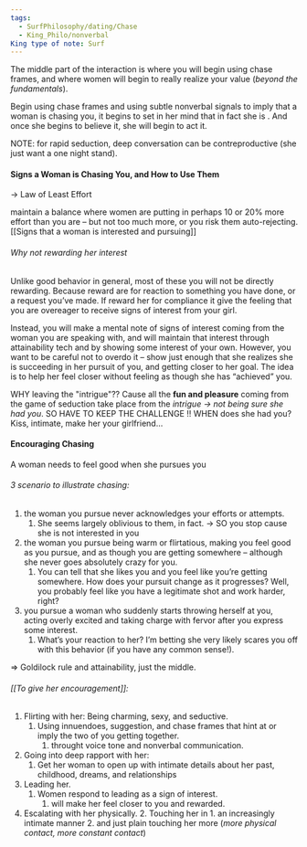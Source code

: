 ```yaml
---
tags:
  - SurfPhilosophy/dating/Chase
  - King_Philo/nonverbal
King type of note: Surf
---
```


The middle part of the interaction is where you will begin using chase frames, and where women will begin to really realize your value (*beyond the fundamentals*).

Begin using chase frames and using subtle nonverbal signals to imply that a woman is chasing you, it begins to set in her mind that in fact she is . And once she begins to believe it, she will begin to act it.

NOTE: for rapid seduction, deep conversation can be contreproductive (she just want a one night stand).

#### Signs a Woman is Chasing You, and How to Use Them
-> Law of Least Effort

maintain a balance where women are putting in perhaps 10 or 20% more effort than you are – but not too much more, or you risk them auto-rejecting. 
 [[Signs that a woman is interested and pursuing]]

###### Why not rewarding her interest
Unlike good behavior in general, most of these you will not be directly rewarding.
Because reward are for reaction to something you have done, or a request you’ve made. If reward her for compliance it give the feeling that you are overeager to receive signs of interest from your girl.

Instead, you will make a mental note of signs of interest coming from the woman you are speaking with, and will maintain that interest through attainability tech and by showing some interest of your own. However, you want to be careful not to overdo it – show just enough that she realizes she is succeeding in her pursuit of you, and getting closer to her goal. The idea is to help her feel closer without feeling as though she has “achieved” you.


WHY leaving the "intrigue"?? Cause all the **fun and pleasure** coming from the game of seduction take place from the *intrigue -> not being sure she had you*.  SO HAVE TO KEEP THE CHALLENGE !!
WHEN does she had you? Kiss, intimate, make her your girlfriend...


#### Encouraging Chasing
A woman needs to feel good when she pursues you

###### 3 scenario to illustrate chasing:
1. the woman you pursue never acknowledges your efforts or attempts. 
	1. She seems largely oblivious to them, in fact. -> SO you stop cause she is not interested in you
2. the woman you pursue being warm or flirtatious, making you feel good as you pursue, and as though you are getting somewhere – although she never goes absolutely crazy for you. 
	1. You can tell that she likes you and you feel like you’re getting somewhere. How does your pursuit change as it progresses? Well, you probably feel like you have a legitimate shot and work harder, right?
3. you pursue a woman who suddenly starts throwing herself at you, acting overly excited and taking charge with fervor after you express some interest. 
	1. What’s your reaction to her? I’m betting she very likely scares you off with this behavior (if you have any common sense!).

=> Goldilock rule and attainability, just the middle. 


###### [[To give her encouragement]]:
1. Flirting with her: Being charming, sexy, and seductive. 
	1. Using innuendoes, suggestion, and chase frames that hint at or imply the two of you getting together. 
		1. throught voice tone and nonverbal communication.
2. Going into deep rapport with her: 
	1. Get her woman to open up with intimate details about her past, childhood, dreams, and relationships
3. Leading her. 
	1. Women respond to leading as a sign of interest. 
		1.  will make her feel closer to you and rewarded.
4. Escalating with her physically.
	2. Touching her in
		1. an increasingly intimate manner 
		2. and just plain touching her more (*more physical contact, more constant contact*) 

